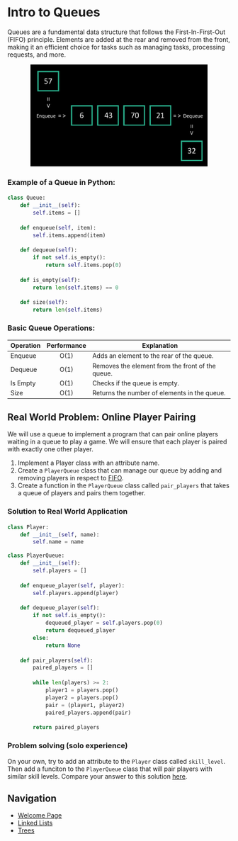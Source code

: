 # Intro to Queues
Queues are a fundamental data structure that follows the First-In-First-Out (FIFO) principle. Elements are added at the rear and removed from the front, making it an efficient choice for tasks such as managing tasks, processing requests, and more.


<p align="center">
  <img width="400" height="230" src="images\queues.png">
</p>


### Example of a Queue in Python:
```python
class Queue:
    def __init__(self):
        self.items = []

    def enqueue(self, item):
        self.items.append(item)

    def dequeue(self):
        if not self.is_empty():
            return self.items.pop(0)

    def is_empty(self):
        return len(self.items) == 0

    def size(self):
        return len(self.items)
```
### Basic Queue Operations:

| Operation       | Performance | Explanation |
| --------------- |:-----------:| ----------- | 
| Enqueue         | O(1)        | Adds an element to the rear of the queue.
| Dequeue         | O(1)        | Removes the element from the front of the queue.
| Is Empty        | O(1)        | Checks if the queue is empty.
| Size            | O(1)        | Returns the number of elements in the queue.



## Real World Problem: Online Player Pairing 
We will use a queue to implement a program that can pair online players waiting in a queue to play a game. We will ensure that each player is paired with exactly one other player.

1. Implement a Player class with an attribute name.
2. Create a `PlayerQueue` class that can manage our queue by adding and removing players in respect to [FIFO](#intro-to-queues).
3. Create a function in the `PlayerQueue` class called `pair_players` that takes a queue of players and pairs them together.

### Solution to Real World Application

```py
class Player:
    def __init__(self, name):
        self.name = name
```
```py
class PlayerQueue:
    def __init__(self):
        self.players = []

    def enqueue_player(self, player):
        self.players.append(player)

    def dequeue_player(self):
        if not self.is_empty():
            dequeued_player = self.players.pop(0)
            return dequeued_player
        else:
            return None
        
    def pair_players(self):
        paired_players = []

        while len(players) >= 2:
            player1 = players.pop()
            player2 = players.pop()
            pair = (player1, player2)
            paired_players.append(pair)

        return paired_players
```

### Problem solving (solo experience)

On your own, try to add an attribute to the `Player` class called `skill_level`. Then add a funciton to the `PlayerQueue` class that will pair players with similar skill levels. Compare your answer to this solution [here](queues_solution.md).

## Navigation
- [Welcome Page](welcome.md)
- [Linked Lists](linked_lists.md)
- [Trees](trees.md)

